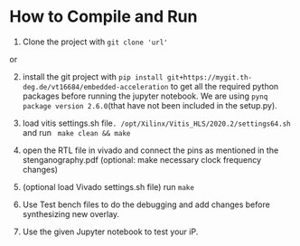 # How to Compile and Run


1. Clone the project with `git clone 'url'` 

or 

2. install the git project with `pip install git+https://mygit.th-deg.de/vt16684/embedded-acceleration` to get all the required python packages before running the jupyter notebook. We are using `pynq package version 2.6.0`(that have not been included in the setup.py). 

3. load vitis settings.sh file`. /opt/Xilinx/Vitis_HLS/2020.2/settings64.sh`  and run ` make clean && make`

4. open the RTL file in vivado and connect the pins as mentioned in the stenganography.pdf (optional: make necessary clock frequency changes)

5. (optional load Vivado settings.sh file) run `make`

6. Use Test bench files to do the debugging and add changes before synthesizing new overlay.

7. Use the given Jupyter notebook to test your iP.


